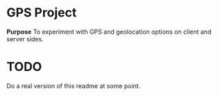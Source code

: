 # GPS Project
__Purpose__
To experiment with GPS and geolocation options on client and server sides.

# TODO
Do a real version of this readme at some point.
